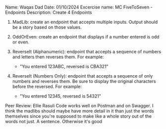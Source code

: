 Name: Waqas Dad
Date: 01/10/2024
Excercise name: MC FiveToSeven - Endpoints
Description: Create 4 Endpoints
1. MadLib: create an endpoint that accepts multiple inputs.  Output should be a story based on those values.

2. OddOrEven: create an endpoint that displays if a number entered is odd or even.

3. ReverseIt (Alphanumeric): endpoint that accepts a sequence of numbers and letters then reverses them.  For example:
     - "You entered 123ABC, reversed is CBA321"

4. ReverseIt (Numbers Only): endpoint that accepts a sequence of only numbers and reverses them.  Be sure to display the original characters before the reversed.  For example:
     - "You entered 12345, reversed is 54321"


Peer Review: Ellie Rasuli
Code works well on Postman and on Swagger.
I think the madlibs should maybe have more detail in it than just the words themselves since you're supposed to make like a whole story out of the words not just. A sentence.
Otherwise it's good 
